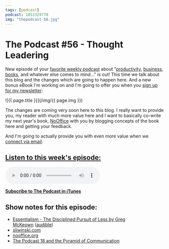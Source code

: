 ```yaml
---
tags: [podcast]
podcast: 1012329770
img: "thepodcast-56.jpg"
---
```


# The Podcast #56 - Thought Leadering

New episode of your [favorite weekly podcast][p] about "[productivity](/productivity), [business](/business), [books](/books), and whatever else comes to mind..." is out! This time we talk about this blog and the changes which are going to happen here. And a new bonus eBook I'm working on and I'm going to offer you when you [sign up for my newsletter](https://sliwinski.com/passion):

<!--More-->

![{{ page.title }}](/img/{{ page.img }})

The changes are coming very soon here to this blog. I really want to provide you, my reader with much more value here and I want to basically co-write my next year's book, [NoOffice](https://sliwinski.com/nooffice) with you by blogging concepts of the book here and getting your feedback. 

And I'm going to actually provide you with even more value when we [connect via email](https://sliwinski.com/passion). 

## [Listen to this week's episode:][e]

<audio controls>
<source src="https://files.nozbe.com/podcast/056.mp3" type="audio/mpeg">
</audio>

**[Subscribe to The Podcast in iTunes][i]**

## Show notes for this episode:

  * [Essentialism - The Disciplined Pursuit of Less by Greg McKeown](https://www.amazon.com/Essentialism-Disciplined-Pursuit-Greg-McKeown/dp/0804137382?ie=UTF8&tag=radexio-20) ([audible](http://www.audible.com/pd/Self-Development/Essentialism-Audiobook/B00IWZ6XGA?tag=radexio-20))
  * [sliwinski.com](https://sliwinski.com/)
  * [nooffice.org](https://nooffice.org/)
  * [The Podcast 18 and the Pyramid of Communication](http://thepodcast.fm/18)

[e]: http://thepodcast.fm/episodes/56
[p]: https://michael.gratis/thepodcastfm
[n]: https://nozbe.com/?a=mike
[r]: https://michael.gratis/radex
[i]: https://michael.gratis/thepodcast